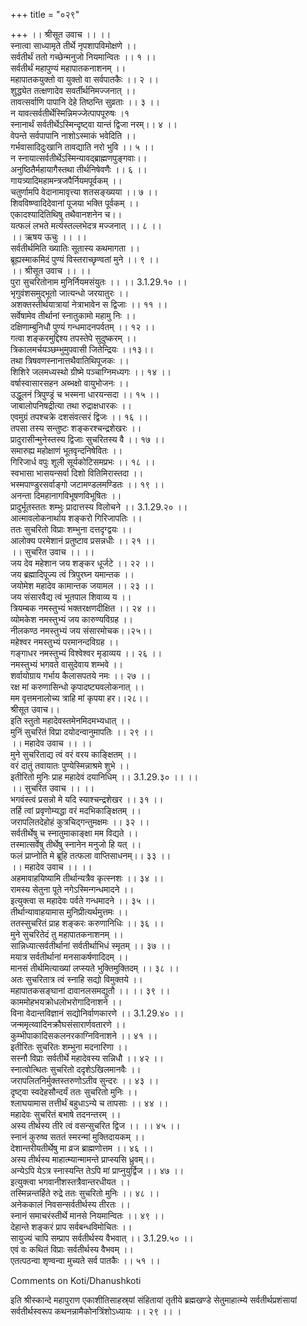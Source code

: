+++
title = "०२९"

+++
।। श्रीसूत उवाच ।। ।।  
स्नात्वा साध्यामृते तीर्थे नृपशापविमोक्षणे ।।  
सर्वतीर्थं ततो गच्छेन्मनुजो नियमान्वितः ।। १ ।।  
सर्वतीर्थं महापुण्यं महापातकनाशनम् ।।  
महापातकयुक्तो वा युक्तो वा सर्वपातकैः ।। २ ।।  
शुद्ध्येत तत्क्षणादेव सवर्तीर्थनिमज्जनात् ।।  
तावत्सर्वाणि पापानि देहे तिष्ठन्ति सुव्रताः ।। ३ ।।  
न यावत्सर्वतीर्थेस्मिन्निमज्जेत्पापपूरुषः ।१  
स्नानार्थं सर्वतीर्थेऽस्मिन्दृष्ट्वा यान्तं द्विजा नरम्।। ४ ।।  
वेपन्ते सर्वपापानि नाशोऽस्माकं भवेदिति ।।  
गर्भवासादिदुःखानि तावद्याति नरो भुवि ।। ५ ।।  
न स्नायात्सर्वतीर्थेऽस्मिन्यावद्ब्राह्मणपुङ्गवाः।।  
अनुष्ठितैर्महायागैस्तथा तीर्थनिषेवणैः ।। ६ ।।  
गायत्र्यादिमहामन्त्रजपैर्नियमपूर्वकम् ।।  
चतुर्णामपि वेदानामावृत्त्या शतसङ्ख्यया ।। ७ ।।  
शिवविष्ण्वादिदेवानां पूजया भक्ति पूर्वकम् ।।  
एकादश्यादितिथिषु तथैवानशनेन च।।  
यत्फलं लभते मर्त्यस्तल्लभेदत्र मज्जनात् ।। ८ ।।  
।। ऋषय ऊचुः ।। ।।  
सर्वतीर्थमिति ख्यातिः सूतास्य कथमागता ।।  
ब्रूह्यस्माकमिदं पुण्यं विस्तराच्छृण्वतां मुने ।। ९ ।।  
।। श्रीसूत उवाच ।। ।।  
पुरा सुचरितोनाम मुनिर्नियमसंयुतः ।। ।। 3.1.29.१० ।।  
भृगुवंशसमुद्भूतो जात्यन्धो जरयातुरः ।।  
अशक्तस्तीर्थयात्रायां नेत्राभावेन स द्विजाः ।। ११ ।।  
सर्वेषामेव तीर्थानां स्नातुकामो महामु निः ।।  
दक्षिणाम्बुनिधौ पुण्यं गन्धमादनपर्वतम् ।। १२ ।।  
गत्वा शङ्करमुद्दिश्य तपस्तेपे सुदुष्करम् ।।  
त्रिकालमर्चयञ्छम्भुमुपवासी जितेन्द्रियः ।।१३।।  
तथा त्रिषवणस्नानात्तथैवातिथिपूजकः ।।  
शिशिरे जलमध्यस्थो ग्रीष्मे पञ्चाग्निमध्यगः ।। १४ ।।  
वर्षास्वासारसहन अब्भक्षो वायुभोजनः ।।  
उद्धूलनं त्रिपुण्ड्रं च भस्मना धारयन्सदा ।। १५ ।।  
जाबालोपनिषद्रीत्या तथा रुद्राक्षधारकः ।।  
एवमुग्रं तपश्चक्रे दशसंवत्सरं द्विजः ।। १६ ।।  
तपसा तस्य सन्तुष्टः शङ्करश्चन्द्रशेखरः ।।  
प्रादुरासीन्मुनेस्तस्य द्विजाः सुचरितस्य वै ।। १७ ।।  
समारुह्य महोक्षाणं भूतवृन्दनिषेवितः ।।  
गिरिजार्ध वपुः शूली सूर्यकोटिसमप्रभः ।। १८ ।।  
स्वभासा भासयन्सर्वा दिशो वितिमिरास्तदा ।।  
भस्मपाण्डुरसर्वाङ्गो जटामण्डलमण्डितः ।। १९ ।।  
अनन्ता दिमहानागविभूषणविभूषितः ।।  
प्रादुर्भूतस्ततः शम्भुः प्रादात्तस्य विलोचने ।। 3.1.29.२० ।।  
आत्मावलोकनार्थाय शङ्करो गिरिजापतिः ।।  
ततः सुचरितो विप्राः शम्भुना दत्तदृग्द्वयः ।।  
आलोक्य परमेशानं प्रतुष्टाव प्रसन्नधीः ।। २१ ।।  
।। सुचरित उवाच ।। ।।  
जय देव महेशान जय शङ्कर धूर्जटे ।। २२ ।।  
जय ब्रह्मादिपूज्य त्वं त्रिपुरघ्न यमान्तक ।।  
जयोमेश महादेव कामान्तक जयामल ।। २३ ।।  
जय संसारवैद्य त्वं भूतपाल शिवाव्य य ।।  
त्रियम्बक नमस्तुभ्यं भक्तरक्षणदीक्षित ।। २४ ।।  
व्योमकेश नमस्तुभ्यं जय कारुण्यविग्रह ।।  
नीलकण्ठ नमस्तुभ्यं जय संसारमोचक।।२५।।  
महेश्वर नमस्तुभ्यं परमानन्दविग्रह ।।  
गङ्गाधर नमस्तुभ्यं विश्वेश्वर मृडाव्यय ।। २६ ।।  
नमस्तुभ्यं भगवते वासुदेवाय शम्भवे ।।  
शर्वायोग्राय गर्भाय कैलासपतये नमः ।। २७ ।।  
रक्ष मां करुणासिन्धो कृपादष्ट्यवलोकनात् ।।  
मम वृत्तमनालोच्य त्राहि मां कृपया हर।।२८।।  
श्रीसूत उवाच।।  
इति स्तुतो महादेवस्तमेनमिदमभ्यधात् ।।  
मुनिं सुचरितं विप्रा दयोदन्वानुमापतिः ।। २९ ।।  
।। महादेव उवाच ।। ।।  
मुने सुचरिताद्य त्वं वरं वरय काङ्क्षितम् ।।  
वरं दातुं तवायातः पुण्येस्मिन्नाश्रमे शुभे ।।  
इतीरितो मुनिः प्राह महादेवं दयानिधिम् ।। 3.1.29.३० ।। ।।  
।। सुचरित उवाच ।। ।।  
भगवंस्त्वं प्रसन्नो मे यदि स्याश्चन्द्रशेखर ।। ३१ ।।  
तर्हि त्वां प्रवृणोम्यद्धा वरं मदभिकाङ्क्षितम् ।।  
जरापलितदेहोहं कुत्रचिद्गन्तुमक्षमः ।। ३२ ।।  
सर्वतीर्थेषु च स्नातुमाकाङ्क्षा मम विद्यते ।।  
तस्मात्सर्वेषु तीर्थेषु स्नानेन मनुजो हि यत् ।।  
फलं प्राप्नोति मे ब्रूहि तत्फला वाप्तिसाधनम्।। ३३ ।।  
।। महादेव उवाच ।। ।।  
अहमावाहयिष्यामि तीर्थान्यत्रैव कृत्स्नशः ।। ३४ ।।  
रामस्य सेतुना पूते नगेऽस्मिन्गन्धमादने ।।  
इत्युक्त्वा स महादेवः पर्वते गन्धमादने ।। ३५ ।।  
तीर्थान्यावाहयामास मुनिप्रीत्यर्थमुत्तमः ।।  
ततस्सुचरितं प्राह शङ्करः करुणानिधिः ।। ३६ ।।  
मुने सुचरितेदं तु महापातकनाशनम् ।।  
सान्निध्यात्सर्वतीर्थानां सर्वतीर्थाभिधं स्मृतम् ।। ३७ ।।  
मयात्र सर्वतीर्थानां मनसाकर्षणादिदम् ।।  
मानसं तीर्थमित्याख्यां लप्स्यते भुक्तिमुक्तिदम् ।। ३८ ।।  
अतः सुचरितात्र त्वं स्नाहि सद्यो विमुक्तये ।।  
महापातकसङ्घानां दावानलसमद्युतौ ।। ।। ३९ ।।  
काममोहभयक्रोधलोभरोगादिनाशने ।।  
विना वेदान्तविज्ञानं सद्योनिर्वाणकारणे ।। 3.1.29.४० ।।  
जन्ममृत्य्वादिनक्रौघसंसारार्णवतारणे ।।  
कुम्भीपाकादिसकलनरकाग्निविनाशने ।। ४१ ।।  
इतीरितः सुचरितः शम्भुना मदनारिणा ।।  
सस्नौ विप्राः सर्वतीर्थे महादेवस्य सन्निधौ ।। ४२ ।।  
स्नात्वोत्थितः सुचरितो ददृशेऽखिलमानवैः ।।  
जरापलितनिर्मुक्तस्तरुणोऽतीव सुन्दरः ।। ४३ ।।  
दृष्ट्वा स्वदेहसौन्दर्यं ततः सुचरितो मुनिः ।।  
श्लाघयामास तत्तीर्थं बहुधाऽन्ये च तापसाः ।। ४४ ।।  
महादेवः सुचरितं बभाषे तदनन्तरम् ।।  
अस्य तीर्थस्य तीरे त्वं वसन्सुचरित द्विज ।। ।। ४५ ।।  
स्नानं कुरुष्व सततं स्मरन्मां मुक्तिदायकम् ।।  
देशान्तरीयतीर्थेषु मा व्रज ब्राह्मणोत्तम ।। ४६ ।।  
अस्य तीर्थस्य माहात्म्यान्मामन्ते प्राप्स्यसि ध्रुवम्।।  
अन्येऽपि येऽत्र स्नास्यन्ति तेऽपि मां प्राप्नुयुर्द्विज ।। ४७ ।।  
इत्युक्त्वा भगवानीशस्तत्रैवान्तरधीयत ।।  
तस्मिन्नन्तर्हिते रुद्रे ततः सुचरितो मुनिः ।। ४८ ।।  
अनेककालं निवसन्सर्वतीर्थस्य तीरतः ।।  
स्नानं समाचरंस्तीर्थे मानसे नियमान्वितः ।। ४९ ।।  
देहान्ते शङ्करं प्राप सर्वबन्धविमोचितः ।।  
सायुज्यं चापि सम्प्राप सर्वतीर्थस्य वैभवात् ।। 3.1.29.५० ।।  
एवं वः कथितं विप्राः सर्वतीर्थस्य वैभवम् ।।  
एतत्पठन्वा शृण्वन्वा मुच्यते सर्व पातकैः ।। ५१ ।।  
    
Comments on Koti/Dhanushkoti  
    
इति श्रीस्कान्दे महापुराण एकाशीतिसाहस्र्यां संहितायां तृतीये ब्रह्मखण्डे सेतुमाहात्म्ये सर्वतीर्थप्रशंसायां सर्वतीर्थस्वरूप कथनन्नामैकोनत्रिंशोऽध्यायः ।। २९ ।। ।